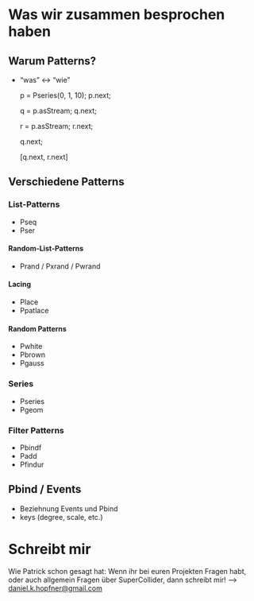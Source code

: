 # Was wir zusammen besprochen haben

## Warum Patterns?

-   &ldquo;was&rdquo; <-> &ldquo;wie&rdquo;

    p = Pseries(0, 1, 10);
    p.next;
    
    q = p.asStream;
    q.next;
    
    r = p.asStream;
    r.next; 
    
    q.next; 
    
    [q.next, r.next] 


## Verschiedene Patterns


### List-Patterns

-   Pseq
-   Pser



#### Random-List-Patterns

-   Prand / Pxrand / Pwrand


#### Lacing

-   Place
-   Ppatlace


#### Random Patterns

- Pwhite
- Pbrown
- Pgauss


### Series

-   Pseries
-   Pgeom



### Filter Patterns

-   Pbindf
-   Padd
-   Pfindur


## Pbind / Events

-  Beziehnung Events und Pbind   
-   keys (degree, scale, etc.)


# Schreibt mir

Wie Patrick schon gesagt hat: Wenn ihr bei euren Projekten Fragen habt, oder auch allgemein Fragen über SuperCollider, dann schreibt mir! --> daniel.k.hopfner@gmail.com
